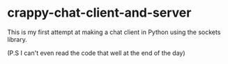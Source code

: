 # crappy-chat-client-and-server
This is my first attempt at making a chat client in Python using the sockets library.

(P.S I can't even read the code that well at the end of the day)
